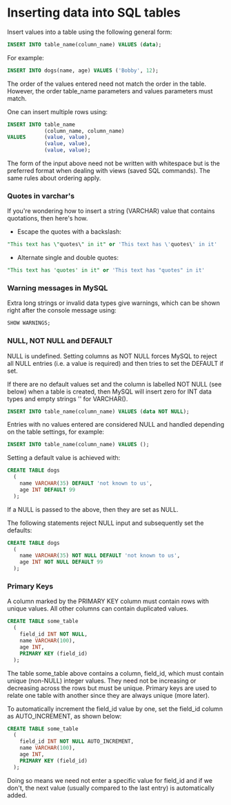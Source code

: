 # Inserting data into SQL tables #

Insert values into a table using the following general form:

```sql
INSERT INTO table_name(column_name) VALUES (data);
```

For example:

```sql
INSERT INTO dogs(name, age) VALUES ('Bobby', 12);
```

The order of the values entered need not match the order in the table. However, the order table_name parameters and values parameters must match.

One can insert multiple rows using:

```sql
INSERT INTO table_name 
            (column_name, column_name) 
VALUES      (value, value), 
            (value, value), 
            (value, value);
```

The form of the input above need not be written with whitespace but is the preferred format when dealing with views (saved SQL commands). The same rules about ordering apply.

### Quotes in varchar's ###

If you're wondering how to insert a string (VARCHAR) value that contains quotations, then here's how.

- Escape the quotes with a backslash: 

```sql
"This text has \"quotes\" in it" or 'This text has \'quotes\' in it'
```

- Alternate single and double quotes: 

```sql
"This text has 'quotes' in it" or 'This text has "quotes" in it'
```

### Warning messages in MySQL ###

Extra long strings or invalid data types give warnings, which can be shown right after the console message using:

```sql
SHOW WARNINGS;
```

### NULL, NOT NULL and DEFAULT ###
NULL is undefined. Setting columns as NOT NULL forces MySQL to reject all NULL entries (i.e. a value is required) and then tries to set the DEFAULT if set.

If there are no default values set and the column is labelled NOT NULL (see below) when a table is created, then MySQL will insert zero for INT data types and empty strings '' for VARCHAR().

```sql
INSERT INTO table_name(column_name) VALUES (data NOT NULL);
```

Entries with no values entered are considered NULL and handled depending on the table settings, for example:

```sql
INSERT INTO table_name(column_name) VALUES ();
```

Setting a default value is achieved with:

```sql
CREATE TABLE dogs
  (
    name VARCHAR(35) DEFAULT 'not known to us',
    age INT DEFAULT 99
  );
```

If a NULL is passed to the above, then they are set as NULL. 

The following statements reject NULL input and subsequently set the defaults:

```sql
CREATE TABLE dogs
  (
    name VARCHAR(35) NOT NULL DEFAULT 'not known to us',
    age INT NOT NULL DEFAULT 99
  );
```

### Primary Keys ###
A column marked by the PRIMARY KEY column must contain rows with unique values. All other columns can contain duplicated values.

```sql
CREATE TABLE some_table
  (
    field_id INT NOT NULL,
    name VARCHAR(100),
    age INT,
    PRIMARY KEY (field_id)
  );
```

The table some_table above contains a column, field_id, which must contain unique (non-NULL) integer values. They need not be increasing or decreasing across the rows but must be unique. Primary keys are used to relate one table with another since they are always unique (more later).

To automatically increment the field_id value by one, set the field_id column as AUTO_INCREMENT, as shown below:

```sql
CREATE TABLE some_table
  (
    field_id INT NOT NULL AUTO_INCREMENT,
    name VARCHAR(100),
    age INT,
    PRIMARY KEY (field_id)
  );
```

Doing so means we need not enter a specific value for field_id and if we don't, the next value (usually compared to the last entry) is automatically added.